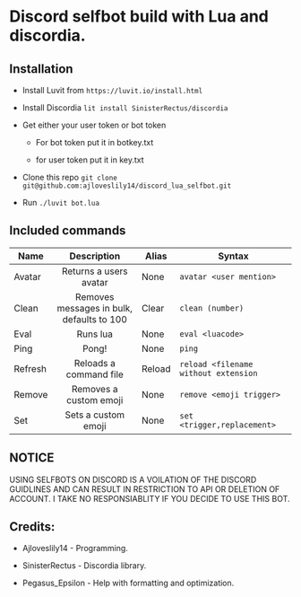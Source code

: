 # Discord selfbot build with Lua and discordia.

## Installation

* Install Luvit from `https://luvit.io/install.html`

* Install Discordia `lit install SinisterRectus/discordia`

* Get either your user token or bot token

  * For bot token put it in botkey.txt

  * for user token put it in key.txt
  
* Clone this repo `git clone git@github.com:ajloveslily14/discord_lua_selfbot.git`

* Run `./luvit bot.lua`

## Included commands

|Name |Description  |Alias | Syntax|
|-----|:-------------:|-------|-------|
|Avatar |Returns a users avatar                   |None  |`avatar <user mention>`              |
|Clean  |Removes messages in bulk, defaults to 100|Clear |`clean (number)`                     |
|Eval   |Runs lua                                 |None  |`eval <luacode>`                     |
|Ping   |Pong!                                    |None  |`ping`                               |
|Refresh|Reloads a command file                   |Reload|`reload <filename without extension` |
|Remove |Removes a custom emoji                   |None  |`remove <emoji trigger>`             |
|Set    |Sets a custom emoji                      |None  |`set <trigger,replacement>`          |




## NOTICE

USING SELFBOTS ON DISCORD IS A VOILATION OF THE DISCORD GUIDLINES AND CAN RESULT IN RESTRICTION TO API OR DELETION OF ACCOUNT.
I TAKE NO RESPONSIABLITY IF YOU DECIDE TO USE THIS BOT.
## Credits:

* Ajloveslily14 - Programming.

* SinisterRectus - Discordia library.

* Pegasus_Epsilon - Help with formatting and optimization.
